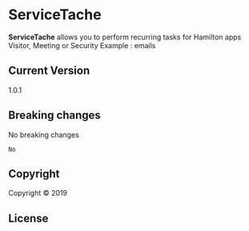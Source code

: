 # ServiceTache

**ServiceTache** allows you to perform recurring tasks for Hamilton apps Visitor, Meeting or Security Example : emails

## Current Version

1.0.1

## Breaking changes

No breaking changes

    No

## Copyright

Copyright © 2019

## License
